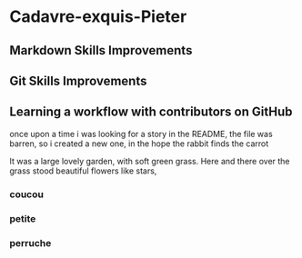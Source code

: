 # Cadavre-exquis-Pieter

## Markdown Skills Improvements
## Git Skills Improvements
## Learning a workflow with contributors on GitHub

once upon a time i was looking for a story in the README, 
the file was barren, so i created a new one, 
in the hope the rabbit finds the carrot 


It was a large lovely garden,
 with soft green grass.
  Here and there over the grass stood beautiful flowers like stars,

### coucou
### petite
### perruche
